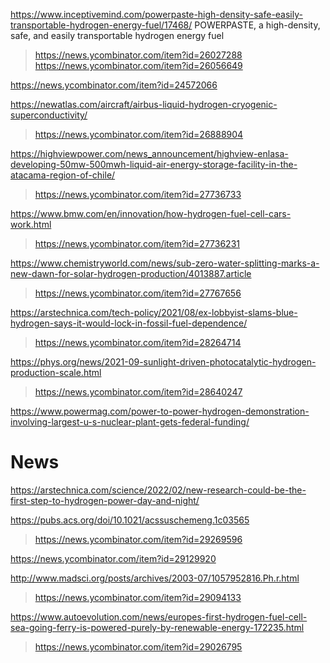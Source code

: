https://www.inceptivemind.com/powerpaste-high-density-safe-easily-transportable-hydrogen-energy-fuel/17468/ POWERPASTE, a high-density, safe, and easily transportable hydrogen energy fuel
> https://news.ycombinator.com/item?id=26027288
> https://news.ycombinator.com/item?id=26056649

https://news.ycombinator.com/item?id=24572066

https://newatlas.com/aircraft/airbus-liquid-hydrogen-cryogenic-superconductivity/
> https://news.ycombinator.com/item?id=26888904

https://highviewpower.com/news_announcement/highview-enlasa-developing-50mw-500mwh-liquid-air-energy-storage-facility-in-the-atacama-region-of-chile/
> https://news.ycombinator.com/item?id=27736733

https://www.bmw.com/en/innovation/how-hydrogen-fuel-cell-cars-work.html
> https://news.ycombinator.com/item?id=27736231

https://www.chemistryworld.com/news/sub-zero-water-splitting-marks-a-new-dawn-for-solar-hydrogen-production/4013887.article
> https://news.ycombinator.com/item?id=27767656

https://arstechnica.com/tech-policy/2021/08/ex-lobbyist-slams-blue-hydrogen-says-it-would-lock-in-fossil-fuel-dependence/
> https://news.ycombinator.com/item?id=28264714

https://phys.org/news/2021-09-sunlight-driven-photocatalytic-hydrogen-production-scale.html
> https://news.ycombinator.com/item?id=28640247

https://www.powermag.com/power-to-power-hydrogen-demonstration-involving-largest-u-s-nuclear-plant-gets-federal-funding/

# News
https://arstechnica.com/science/2022/02/new-research-could-be-the-first-step-to-hydrogen-power-day-and-night/

https://pubs.acs.org/doi/10.1021/acssuschemeng.1c03565
> https://news.ycombinator.com/item?id=29269596

https://news.ycombinator.com/item?id=29129920

http://www.madsci.org/posts/archives/2003-07/1057952816.Ph.r.html
> https://news.ycombinator.com/item?id=29094133

https://www.autoevolution.com/news/europes-first-hydrogen-fuel-cell-sea-going-ferry-is-powered-purely-by-renewable-energy-172235.html
> https://news.ycombinator.com/item?id=29026795